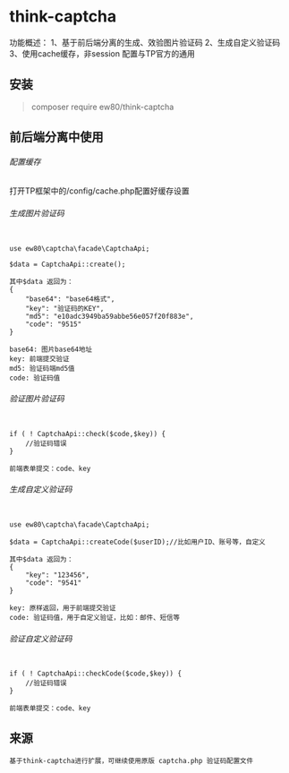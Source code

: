 # think-captcha

功能概述：
	1、基于前后端分离的生成、效验图片验证码
	2、生成自定义验证码
	3、使用cache缓存，非session 配置与TP官方的通用

## 安装
> composer require ew80/think-captcha

## 前后端分离中使用

###### 配置缓存

打开TP框架中的/config/cache.php配置好缓存设置

###### 生成图片验证码
```

use ew80\captcha\facade\CaptchaApi;

$data = CaptchaApi::create();

其中$data 返回为：
{
    "base64": "base64格式",
    "key": "验证码的KEY",
    "md5": "e10adc3949ba59abbe56e057f20f883e",
	"code": "9515"
}
	
base64: 图片base64地址
key: 前端提交验证
md5: 验证码端md5值
code: 验证码值
```

###### 验证图片验证码
```

if ( ! CaptchaApi::check($code,$key)) {
	//验证码错误
}

前端表单提交：code、key
```

###### 生成自定义验证码
```

use ew80\captcha\facade\CaptchaApi;

$data = CaptchaApi::createCode($userID);//比如用户ID、账号等，自定义

其中$data 返回为：
{
    "key": "123456",
	"code": "9541"
}

key: 原样返回，用于前端提交验证
code: 验证码值，用于自定义验证，比如：邮件、短信等
```

###### 验证自定义验证码
```

if ( ! CaptchaApi::checkCode($code,$key)) {
	//验证码错误
}

前端表单提交：code、key

```

## 来源
~~~
基于think-captcha进行扩展，可继续使用原版 captcha.php 验证码配置文件
~~~